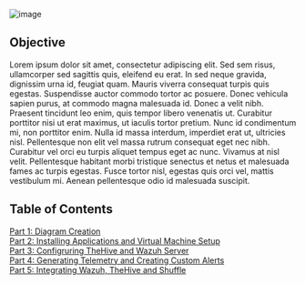 ![image](https://github.com/user-attachments/assets/7315bacb-404a-4218-ac37-b9c0e02c5472)


## Objective

Lorem ipsum dolor sit amet, consectetur adipiscing elit. Sed sem risus, ullamcorper sed sagittis quis, eleifend eu erat. In sed neque gravida, dignissim urna id, feugiat quam. Mauris viverra consequat turpis quis egestas. Suspendisse auctor commodo tortor ac posuere. Donec vehicula sapien purus, at commodo magna malesuada id. Donec a velit nibh. Praesent tincidunt leo enim, quis tempor libero venenatis ut. Curabitur porttitor nisi ut erat maximus, ut iaculis tortor pretium. Nunc id condimentum mi, non porttitor enim. Nulla id massa interdum, imperdiet erat ut, ultricies nisl. Pellentesque non elit vel massa rutrum consequat eget nec nibh. Curabitur vel orci eu turpis aliquet tempus eget ac nunc. Vivamus at nisl velit. Pellentesque habitant morbi tristique senectus et netus et malesuada fames ac turpis egestas. Fusce tortor nisl, egestas quis orci vel, mattis vestibulum mi. Aenean pellentesque odio id malesuada suscipit.

## Table of Contents
<a href =https://github.com/jmon828/SOC-Automation-Lab/blob/main/Part%201%3A%20Diagram%20Creation/Diagram.md>Part 1: Diagram Creation</a><br/>
<a href =https://github.com/jmon828/SOC-Automation-Lab/blob/main/Part%202%3A%20Installing%20Application%20and%20Virtual%20Machine%20Setup/Installing%20Applications%20and%20Virtual%20Machine%20Setup.md>Part 2: Installing Applications and Virtual Machine Setup</a><br/>
<a href =https://github.com/jmon828/SOC-Automation-Lab/blob/main/Part%203%3A%20Configuring%20TheHive%20and%20Wazuh%20Server/Configuring%20TheHive%20and%20Wazuh%20Server.md>Part 3: Configruring TheHive and Wazuh Server</a><br/>
<a href =https://github.com/jmon828/SOC-Automation-Lab/blob/main/Part%204%3A%20Generating%20Telemetry%20and%20Creating%20Custom%20Alerts/Generating%20Telemetry%20and%20Creating%20Custom%20Alerts.md>Part 4: Generating Telemetry and Creating Custom Alerts</a><br/>
<a href =https://github.com/jmon828/SOC-Automation-Lab/blob/main/Part%205%3A%20Integrating%20Wazuh%2C%20TheHive%20%26%20Shuffle/Part%205%3A%20Integrating%20Wazuh%2C%20TheHive%20%26%20Shuffle.md>Part 5: Integrating Wazuh, TheHive and Shuffle</a><br/>
